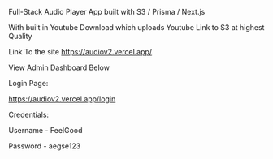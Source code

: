 Full-Stack Audio Player App built with S3 / Prisma / Next.js

With built in Youtube Download which uploads Youtube Link to S3 at highest Quality


Link To the site https://audiov2.vercel.app/



View Admin Dashboard Below

Login Page:

https://audiov2.vercel.app/login



Credentials:

Username - FeelGood

Password - aegse123
